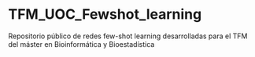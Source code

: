 # TFM_UOC_Fewshot_learning
Repositorio público de redes few-shot learning desarrolladas para el TFM del máster en Bioinformática y Bioestadística
